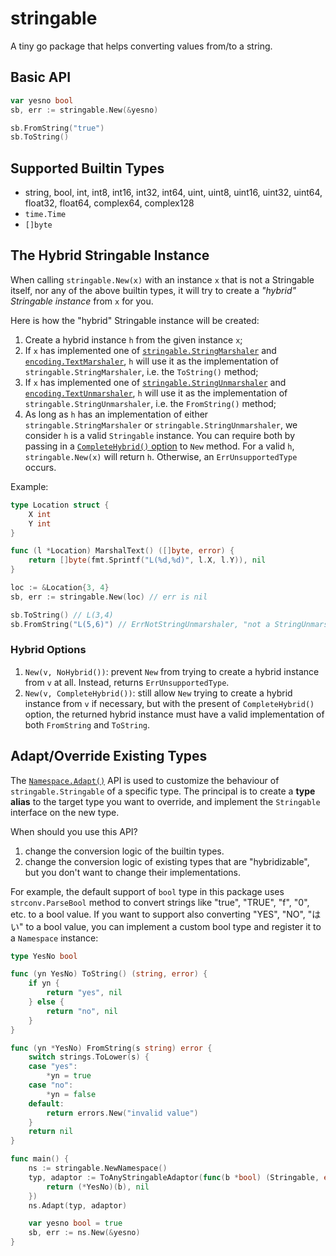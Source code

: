 # stringable

A tiny go package that helps converting values from/to a string.

## Basic API

```go
var yesno bool
sb, err := stringable.New(&yesno)

sb.FromString("true")
sb.ToString()
```

## Supported Builtin Types

- string, bool, int, int8, int16, int32, int64, uint, uint8, uint16, uint32, uint64, float32, float64, complex64, complex128
- `time.Time`
- `[]byte`

## The Hybrid Stringable Instance

When calling `stringable.New(x)` with an instance `x` that is not a Stringable itself, nor any of the above builtin types, it will try to create a _"hybrid" Stringable instance_ from `x` for you.

Here is how the "hybrid" Stringable instance will be created:

1. Create a hybrid instance `h` from the given instance `x`;
2. If `x` has implemented one of [`stringable.StringMarshaler`](https://pkg.go.dev/github.com/ggicci/stringable#StringMarshaler) and [`encoding.TextMarshaler`](https://pkg.go.dev/encoding#TextMarshaler), `h` will use it as the implementation of `stringable.StringMarshaler`, i.e. the `ToString()` method;
3. If `x` has implemented one of [`stringable.StringUnmarshaler`](https://pkg.go.dev/github.com/ggicci/stringable#StringUnmarshaler) and [`encoding.TextUnmarshaler`](https://pkg.go.dev/encoding#TextUnmarshaler), `h` will use it as the implementation of `stringable.StringUnmarshaler`, i.e. the `FromString()` method;
4. As long as `h` has an implementation of either `stringable.StringMarshaler` or `stringable.StringUnmarshaler`, we consider `h` is a valid `Stringable` instance. You can require both by passing in a [`CompleteHybrid()` option](#hybrid-options) to `New` method. For a valid `h`, `stringable.New(x)` will return `h`. Otherwise, an `ErrUnsupportedType` occurs.

Example:

```go
type Location struct {
	X int
	Y int
}

func (l *Location) MarshalText() ([]byte, error) {
	return []byte(fmt.Sprintf("L(%d,%d)", l.X, l.Y)), nil
}

loc := &Location{3, 4}
sb, err := stringable.New(loc) // err is nil

sb.ToString() // L(3,4)
sb.FromString("L(5,6)") // ErrNotStringUnmarshaler, "not a StringUnmarshaler"
```

### Hybrid Options

1. `New(v, NoHybrid())`: prevent `New` from trying to create a hybrid instance from `v` at all. Instead, returns `ErrUnsupportedType`.
2. `New(v, CompleteHybrid())`: still allow `New` trying to create a hybrid instance from `v` if necessary, but with the present of `CompleteHybrid()` option, the returned hybrid instance must have a valid implementation of both `FromString` and `ToString`.

## Adapt/Override Existing Types

The [`Namespace.Adapt()`](https://pkg.go.dev/github.com/ggicci/stringable#Namespace.Adapt) API is used to customize the behaviour of `stringable.Stringable` of a specific type. The principal is to create a **type alias** to the target type you want to override, and implement the `Stringable` interface on the new type.

When should you use this API?

1. change the conversion logic of the builtin types.
2. change the conversion logic of existing types that are "hybridizable", but you don't want to change their implementations.

For example, the default support of `bool` type in this package uses `strconv.ParseBool` method to convert strings like "true", "TRUE", "f", "0", etc. to a bool value. If you want to support also converting "YES", "NO", "はい" to a bool value, you can implement a custom bool type and register it to a `Namespace` instance:

```go
type YesNo bool

func (yn YesNo) ToString() (string, error) {
	if yn {
		return "yes", nil
	} else {
		return "no", nil
	}
}

func (yn *YesNo) FromString(s string) error {
	switch strings.ToLower(s) {
	case "yes":
		*yn = true
	case "no":
		*yn = false
	default:
		return errors.New("invalid value")
	}
	return nil
}

func main() {
	ns := stringable.NewNamespace()
	typ, adaptor := ToAnyStringableAdaptor(func(b *bool) (Stringable, error) {
		return (*YesNo)(b), nil
	})
	ns.Adapt(typ, adaptor)

	var yesno bool = true
	sb, err := ns.New(&yesno)
}
```
